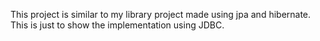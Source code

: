 This project is similar to my library project made using jpa and hibernate. This is just to show the implementation using JDBC.

